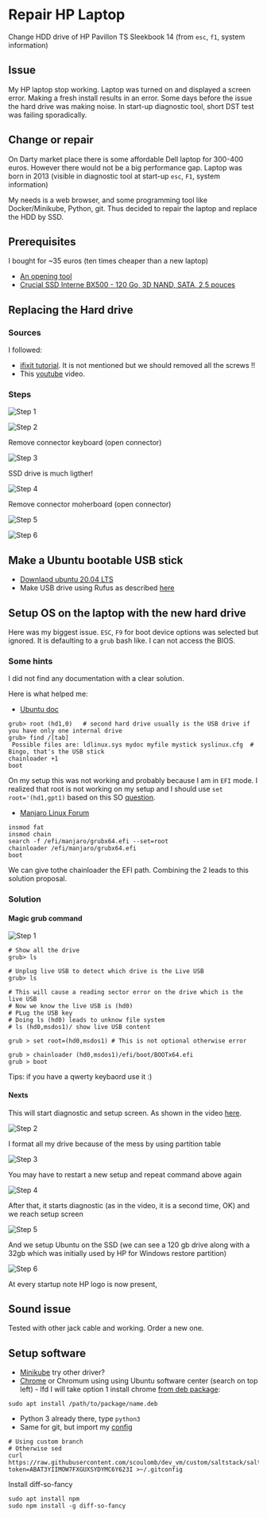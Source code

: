 # Repair HP Laptop

Change HDD drive of HP Pavillon TS Sleekbook 14 (from `esc`, `f1`, system information)

## Issue 

My HP laptop stop working.
Laptop was turned on and displayed a screen error.
Making a fresh install results in an error.
Some days before the issue the hard drive was making noise.
In start-up diagnostic tool, short DST test was failing sporadically.

## Change or repair

On Darty market place there is some affordable Dell laptop for 300-400 euros.
However there would not be a big performance gap.
Laptop was born in 2013 (visible in diagnostic tool at start-up `esc`, `F1`, system information)

My needs is a web browser, and some programming tool like Docker/Minikube, Python, git.
Thus  decided to repair the laptop and replace the HDD by SSD.


## Prerequisites

I bought for ~35 euros (ten times cheaper than a new laptop)
- [An opening tool](https://www.amazon.fr/gp/product/B00NCFIVH4/ref=ppx_yo_dt_b_asin_title_o01_s02?ie=UTF8&psc=1)
- [Crucial SSD Interne BX500 - 120 Go, 3D NAND, SATA, 2,5 pouces](https://www.amazon.fr/gp/product/B07G3L3DRK/ref=ppx_yo_dt_b_asin_title_o01_s01?ie=UTF8&psc=1)

## Replacing the Hard drive

### Sources

I followed:
- [ifixit tutorial](https://www.ifixit.com/Guide/HP+Pavilion+Sleekbook+15-b142dx+Hard+Drive+Replacement/37449#).
It is not mentioned but we should removed all the screws !!
- This [youtube](https://www.youtube.com/watch?v=wsGItvoqMvE&t=674s) video.

### Steps

![Step 1](./pictures/montage1.jpg)

![Step 2](./pictures/montage2.jpg)

Remove connector keyboard (open connector)

![Step 3](./pictures/montage3.jpg)

SSD drive is much ligther!

![Step 4](./pictures/montage4.jpg)

Remove connector moherboard (open connector)

![Step 5](./pictures/montage5.jpg)

![Step 6](./pictures/montage6.jpg)

## Make a Ubuntu bootable USB stick

- [Downlaod ubuntu 20.04 LTS](https://ubuntu.com/download/desktop)
- Make USB drive using Rufus as described [here](https://ubuntu.com/tutorials/tutorial-create-a-usb-stick-on-windows?_ga=2.247769986.484999874.1590064086-738814981.1584441798#10-installation-complete)

## Setup OS on the laptop with the new hard drive


Here was my biggest issue.
`ESC`, `F9` for boot device options was selected but ignored.
It is defaulting to a `grub` bash like.
I can not access the BIOS.

### Some hints

I did not find any documentation with a clear solution.

Here is what helped me:

- [Ubuntu doc](https://help.ubuntu.com/community/BootFromUSB)

````buildoutcfg
grub> root (hd1,0)   # second hard drive usually is the USB drive if you have only one internal drive
grub> find /[tab]
 Possible files are: ldlinux.sys mydoc myfile mystick syslinux.cfg  # Bingo, that's the USB stick
chainloader +1
boot
````

On my setup this was not working and probably because I am in `EFI` mode.
I realized that root is not working on my setup and I should use `set root='(hd1,gpt1)` based on this SO [question](https://unix.stackexchange.com/questions/474312/error-hd1-gpt2-not-found).


- [Manjaro Linux Forum](https://forum.manjaro.org/t/detecting-efi-files-and-booting-them-from-grub/38083)

````buildoutcfg
insmod fat
insmod chain
search -f /efi/manjaro/grubx64.efi --set=root
chainloader /efi/manjaro/grubx64.efi
boot
````

We can give tothe chainloader the EFI path.
Combining the 2 leads to this solution proposal.

 
### Solution

#### Magic grub command

![Step 1](./pictures/setup1.jpg)

````shell script
# Show all the drive
grub> ls

# Unplug live USB to detect which drive is the Live USB
grub> ls

# This will cause a reading sector error on the drive which is the live USB
# Now we know the live USB is (hd0)
# PLug the USB key
# Doing ls (hd0) leads to unknow file system
# ls (hd0,msdos1)/ show live USB content

grub > set root=(hd0,msdos1) # This is not optional otherwise error

grub > chainloader (hd0,msdos1)/efi/boot/BOOTx64.efi
grub > boot
````

Tips: if you have a qwerty keybaord use it :)

#### Nexts

This will start diagnostic and setup screen. As shown in the video [here](https://photos.app.goo.gl/6EY93UydRE2kGNZd8).

<!---
All medias are copied in this repo except this video,
Checkmedia 6 pic montage/6 pic setup in cloud/phone/here + video in cloud/phone OK, other not SOT (downl, sent)
Video issue when reading in laptop working via logged in google photo app OK
order is respected)
-->

![Step 2](./pictures/setup2.jpg)

I format all my drive because of the mess by using partition table

![Step 3](./pictures/setup3.jpg)

You may have to restart a new setup and repeat command above again

![Step 4](./pictures/setup4.jpg)

After that, it starts diagnostic (as in the video, it is a second time, OK) and we reach setup screen

![Step 5](./pictures/setup5.jpg)

And we setup Ubuntu on the SSD (we can see a 120 gb drive along with a 32gb which was initially used by HP for Windows restore partition)

![Step 6](./pictures/setup6.jpg)


At every startup note HP logo is now present,
 

## Sound issue 

Tested with other jack cable and working.
Order a new one.

## Setup software

- [Minikube](https://github.com/scoulomb/myk8s/blob/master/Setup/MinikubeSetup/BARE_SETUP_README.md)
try other driver?
- [Chrome](https://www.google.fr/chrome/) or  Chromum using using Ubuntu software center (search on top left) - lfd
I will take option 1 install chrome [from deb package](https://unix.stackexchange.com/questions/159094/how-to-install-a-deb-file-by-dpkg-i-or-by-apt):

````
sudo apt install /path/to/package/name.deb
````

- Python 3 already there, type `python3`
- Same for git, but import my [config](https://github.com/scoulomb/dev_vm/blob/custom/saltstack/salt/common/git/gitconfig)

````
# Using custom branch
# Otherwise sed
curl https://raw.githubusercontent.com/scoulomb/dev_vm/custom/saltstack/salt/common/git/gitconfig?token=ABAT3YIIMOW7FXGUXSYDYMC6Y623I >~/.gitconfig 
````

Install diff-so-fancy


````
sudo apt install npm
sudo npm install -g diff-so-fancy
````




